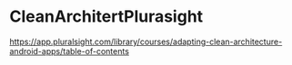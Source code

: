 # CleanArchitertPlurasight
https://app.pluralsight.com/library/courses/adapting-clean-architecture-android-apps/table-of-contents
